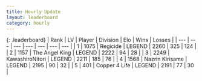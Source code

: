 ```yaml
---
title: Hourly Update
layout: leaderboard
category: hourly
---
```


{: .leaderboard}
| Rank | LV | Player | Division | Elo | Wins | Losses |
| --- | --- | --- | --- | --- | --- | --- |
| <span data-change="0">1</span> | 1075 | <span title="ID: 353063">Regicide</span> | LEGEND | <span data-change="0">2260</span> | <span data-change="0">325</span> | <span data-change="0">124</span> |
| <span data-change="0">2</span> | 1157 | <span title="ID: 547162">The Angel King</span> | LEGEND | <span data-change="-24">2222</span> | <span data-change="5">94</span> | <span data-change="3">28</span> |
| <span data-change="0">3</span> | 2249 | <span title="ID: 164871">KawashiroNitori</span> | LEGEND | <span data-change="0">2211</span> | <span data-change="0">185</span> | <span data-change="0">76</span> |
| <span data-change="1">4</span> | 1568 | <span title="ID: 315148">Nazrin Kirisame</span> | LEGEND | <span data-change="0">2195</span> | <span data-change="0">90</span> | <span data-change="0">32</span> |
| <span data-change="-1">5</span> | 401 | <span title="ID: 572375">Copper 4 Life</span> | LEGEND | <span data-change="-9">2191</span> | <span data-change="0">77</span> | <span data-change="1">30</span> |